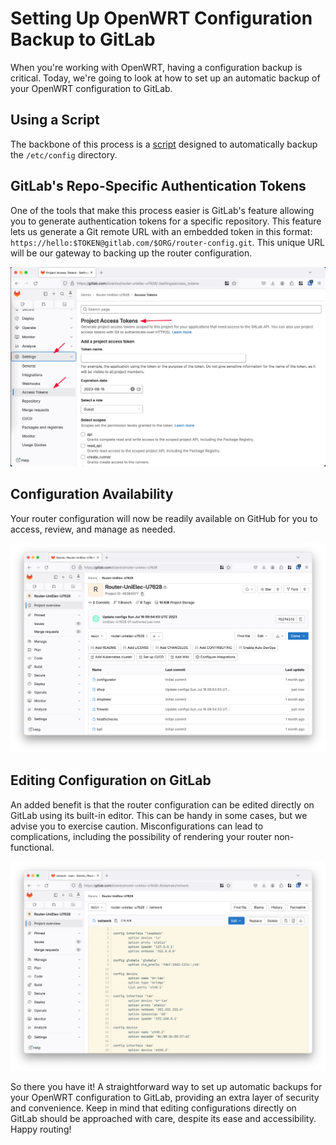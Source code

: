 # Setting Up OpenWRT Configuration Backup to GitLab

When you're working with OpenWRT, having a configuration backup is critical. Today, we're going to look at how to set up an automatic backup of your OpenWRT configuration to GitLab.

## Using a Script

The backbone of this process is a [script](https://github.com/dzianisv/utils/blob/9e4e60b40bd8f9628733c217eb41965cda9b8fee/bin/openwrt-configure-configuration-backup.sh#L48) designed to automatically backup the `/etc/config` directory.

## GitLab's Repo-Specific Authentication Tokens

One of the tools that make this process easier is GitLab's feature allowing you to generate authentication tokens for a specific repository. This feature lets us generate a Git remote URL with an embedded token in this format: `https://hello:$TOKEN@gitlab.com/$ORG/router-config.git`. This unique URL will be our gateway to backing up the router configuration.

![GitLab's Repo-Specific Authentication Tokens](OpenWrt-GitServiceDiscovery.md-images/2023-07-16-13-07-52.webp)

## Configuration Availability

Your router configuration will now be readily available on GitHub for you to access, review, and manage as needed.

![Configuration Availability](OpenWrt-GitServiceDiscovery.md-images/2023-07-16-13-00-59.webp)

## Editing Configuration on GitLab

An added benefit is that the router configuration can be edited directly on GitLab using its built-in editor. This can be handy in some cases, but we advise you to exercise caution. Misconfigurations can lead to complications, including the possibility of rendering your router non-functional.

![Editing Configuration on GitLab](OpenWrt-GitServiceDiscovery.md-images/2023-07-16-13-02-51.webp)

So there you have it! A straightforward way to set up automatic backups for your OpenWRT configuration to GitLab, providing an extra layer of security and convenience. Keep in mind that editing configurations directly on GitLab should be approached with care, despite its ease and accessibility. Happy routing!
